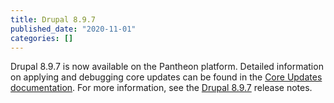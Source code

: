 ```yaml
---
title: Drupal 8.9.7
published_date: "2020-11-01"
categories: []
---
```

Drupal 8.9.7 is now available on the Pantheon platform. Detailed information on applying and debugging core updates can be found in the [Core Updates documentation](/core-updates). For more information, see the [Drupal 8.9.7](https://www.drupal.org/project/drupal/releases/8.9.7) release notes.
